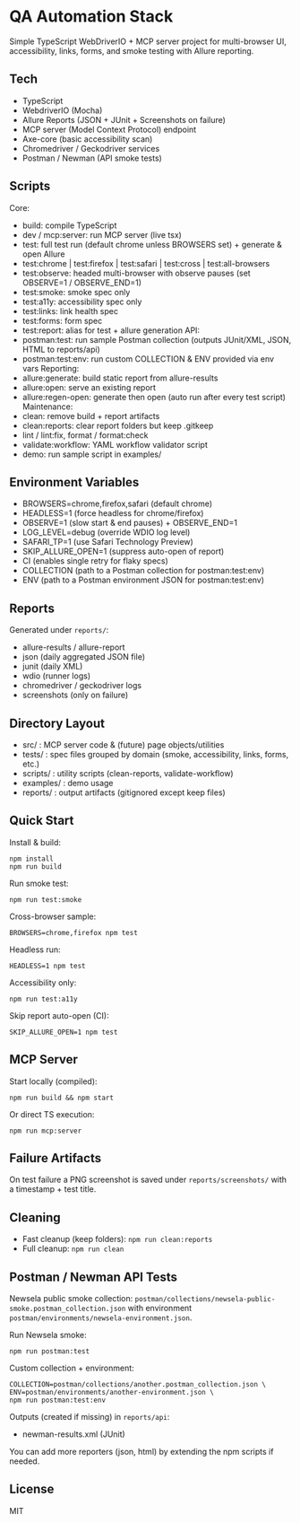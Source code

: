 # QA Automation Stack

Simple TypeScript WebDriverIO + MCP server project for multi-browser UI, accessibility, links, forms, and smoke testing with Allure reporting.

## Tech
- TypeScript
- WebdriverIO (Mocha)
- Allure Reports (JSON + JUnit + Screenshots on failure)
- MCP server (Model Context Protocol) endpoint
- Axe-core (basic accessibility scan)
- Chromedriver / Geckodriver services
 - Postman / Newman (API smoke tests)

## Scripts
Core:
- build: compile TypeScript
- dev / mcp:server: run MCP server (live tsx)
- test: full test run (default chrome unless BROWSERS set) + generate & open Allure
- test:chrome | test:firefox | test:safari | test:cross | test:all-browsers
- test:observe: headed multi-browser with observe pauses (set OBSERVE=1 / OBSERVE_END=1)
- test:smoke: smoke spec only
- test:a11y: accessibility spec only
- test:links: link health spec
- test:forms: form spec
- test:report: alias for test + allure generation
API:
- postman:test: run sample Postman collection (outputs JUnit/XML, JSON, HTML to reports/api)
- postman:test:env: run custom COLLECTION & ENV provided via env vars
Reporting:
- allure:generate: build static report from allure-results
- allure:open: serve an existing report
- allure:regen-open: generate then open (auto run after every test script)
Maintenance:
- clean: remove build + report artifacts
- clean:reports: clear report folders but keep .gitkeep
- lint / lint:fix, format / format:check
- validate:workflow: YAML workflow validator script
- demo: run sample script in examples/

## Environment Variables
- BROWSERS=chrome,firefox,safari (default chrome)
- HEADLESS=1 (force headless for chrome/firefox)
- OBSERVE=1 (slow start & end pauses) + OBSERVE_END=1
- LOG_LEVEL=debug (override WDIO log level)
- SAFARI_TP=1 (use Safari Technology Preview)
- SKIP_ALLURE_OPEN=1 (suppress auto-open of report)
- CI (enables single retry for flaky specs)
 - COLLECTION (path to a Postman collection for postman:test:env)
 - ENV (path to a Postman environment JSON for postman:test:env)

## Reports
Generated under `reports/`:
- allure-results / allure-report
- json (daily aggregated JSON file)
- junit (daily XML)
- wdio (runner logs)
- chromedriver / geckodriver logs
- screenshots (only on failure)

## Directory Layout
- src/ : MCP server code & (future) page objects/utilities
- tests/ : spec files grouped by domain (smoke, accessibility, links, forms, etc.)
- scripts/ : utility scripts (clean-reports, validate-workflow)
- examples/ : demo usage
- reports/ : output artifacts (gitignored except keep files)

## Quick Start
Install & build:
```
npm install
npm run build
```
Run smoke test:
```
npm run test:smoke
```
Cross-browser sample:
```
BROWSERS=chrome,firefox npm test
```
Headless run:
```
HEADLESS=1 npm test
```
Accessibility only:
```
npm run test:a11y
```
Skip report auto-open (CI):
```
SKIP_ALLURE_OPEN=1 npm test
```

## MCP Server
Start locally (compiled):
```
npm run build && npm start
```
Or direct TS execution:
```
npm run mcp:server
```

## Failure Artifacts
On test failure a PNG screenshot is saved under `reports/screenshots/` with a timestamp + test title.

## Cleaning
- Fast cleanup (keep folders): `npm run clean:reports`
- Full cleanup: `npm run clean`

## Postman / Newman API Tests
Newsela public smoke collection: `postman/collections/newsela-public-smoke.postman_collection.json` with environment `postman/environments/newsela-environment.json`.

Run Newsela smoke:
```
npm run postman:test
```

Custom collection + environment:
```
COLLECTION=postman/collections/another.postman_collection.json \
ENV=postman/environments/another-environment.json \
npm run postman:test:env
```

Outputs (created if missing) in `reports/api`:
- newman-results.xml (JUnit)

You can add more reporters (json, html) by extending the npm scripts if needed.

## License
MIT

<!-- trigger ci: 2025-08-30T07:44:00Z -->
